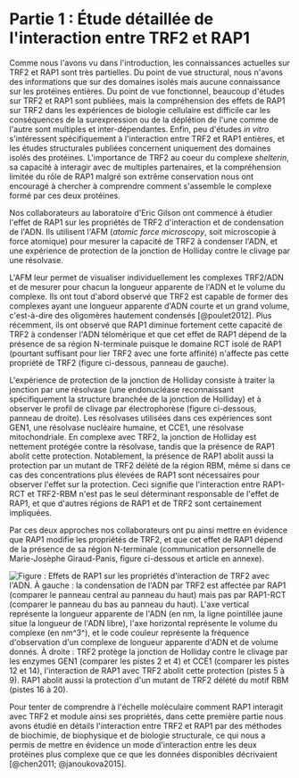 # Partie 1 : Étude détaillée de l'interaction entre TRF2 et RAP1

Comme nous l'avons vu dans l'introduction, les connaissances actuelles sur TRF2
et RAP1 sont très partielles. Du point de vue structural, nous n'avons des
informations que sur des domaines isolés mais aucune connaissance sur les
protéines entières. Du point de vue fonctionnel, beaucoup d'études sur TRF2 et
RAP1 sont publiées, mais la compréhension des effets de RAP1 sur TRF2 dans les
expériences de biologie cellulaire est difficile car les conséquences de la
surexpression ou de la déplétion de l'une comme de l'autre sont multiples et
inter-dépendantes. Enfin, peu d'études *in vitro* s'intéressent spécifiquement
à l'interaction entre TRF2 et RAP1 entières, et les études structurales publiées
concernent uniquement des domaines isolés des protéines. L'importance de TRF2 au
coeur du complexe *shelterin*, sa capacité à interagir avec de multiples
partenaires, et la compréhension limitée du rôle de RAP1 malgré son extrême
conservation nous ont encouragé à chercher à comprendre comment s'assemble le
complexe formé par ces deux protéines.

Nos collaborateurs au laboratoire d'Eric Gilson ont commencé à étudier l'effet
de RAP1 sur les propriétés de TRF2 d'interaction et de condensation de l'ADN.
Ils utilisent l'AFM (*atomic force microscopy*, soit microscopie à force
atomique) pour mesurer la capacité de TRF2 à condenser l'ADN, et une expérience
de protection de la jonction de Holliday contre le clivage par une résolvase.

L'AFM leur permet de visualiser individuellement les complexes TRF2/ADN et de
mesurer pour chacun la longueur apparente de l'ADN et le volume du complexe.
Ils ont tout d'abord observé que TRF2 est capable de former des complexes ayant
une longueur apparente d'ADN courte et un grand volume, c'est-à-dire des
oligomères hautement condensés [@poulet2012]. Plus récemment, ils ont observé
que RAP1 diminue fortement cette capacité de TRF2 à condenser l'ADN télomérique
et que cet effet de RAP1 dépend de la présence de sa région N-terminale puisque
le domaine RCT isolé de RAP1 (pourtant suffisant pour lier TRF2 avec une forte
affinité) n'affecte pas cette propriété de TRF2 (figure ci-dessous, panneau de
gauche).

L'expérience de protection de la jonction de Holliday consiste à traiter la
jonction par une résolvase (une endonucléase reconnaissant spécifiquement la
structure branchée de la jonction de Holliday) et à observer le profil de
clivage par électrophorèse (figure ci-dessous, panneau de droite).
Les résolvases utilisées dans ces expériences sont GEN1, une résolvase nucléaire
humaine, et CCE1, une résolvase mitochondriale. En complexe avec TRF2, la
jonction de Holliday est nettement protégée contre la résolvase, tandis que la
présence de RAP1 abolit cette protection. Notablement, la présence de RAP1
abolit aussi la protection par un mutant de TRF2 délété de la région RBM, même
si dans ce cas des concentrations plus élevées de RAP1 sont nécessaires pour
observer l'effet sur la protection. Ceci signifie que l'interaction entre
RAP1-RCT et TRF2-RBM n'est pas le seul déterminant responsable de l'effet de
RAP1, et que d'autres régions de RAP1 et de TRF2 sont certainement impliquées.

Par ces deux approches nos collaborateurs ont pu ainsi mettre en évidence que
RAP1 modifie les propriétés de TRF2, et que cet effet de RAP1 dépend de la
présence de sa région N-terminale (communication personnelle de Marie-Josèphe
Giraud-Panis, figure ci-dessous et article en annexe).

![Figure : **Effets de RAP1 sur les propriétés d'interaction de TRF2 avec l'ADN.** **À gauche** : la condensation de l'ADN par TRF2 est affectée par RAP1 (comparer le panneau central au panneau du haut) mais pas par RAP1-RCT (comparer le panneau du bas au panneau du haut). L'axe vertical représente la longueur apparente de l'ADN (en nm, la ligne pointillée jaune situe la longueur de l'ADN libre), l'axe horizontal représente le volume du complexe (en nm^3^), et le code couleur représente la fréquence d'observation d'un complexe de longueur apparente d'ADN et de volume donnés. **À droite** : TRF2 protège la jonction de Holliday contre le clivage par les enzymes GEN1 (comparer les pistes 2 et 4) et CCE1 (comparer les pistes 12 et 14), l'interaction de RAP1 avec TRF2 abolit cette protection (pistes 5 à 9). RAP1 abolit aussi la protection d'un mutant de TRF2 délété du motif RBM (pistes 16 à 20).](partie-1/figures/afm-et-protection-hj.png)

Pour tenter de comprendre à l'échelle moléculaire comment RAP1 interagit avec
TRF2 et module ainsi ses propriétés, dans cette première partie nous avons
étudié en détails l'interaction entre TRF2 et RAP1 par des méthodes de
biochimie, de biophysique et de biologie structurale, ce qui nous a permis de
mettre en évidence un mode d'interaction entre les deux protéines plus complexe
que ce que les données disponibles décrivaient [@chen2011; @janoukova2015].

